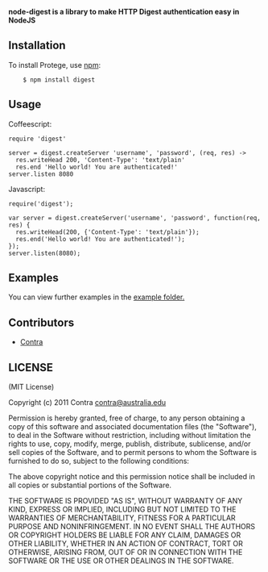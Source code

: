 **node-digest is a library to make HTTP Digest authentication easy in NodeJS**


## Installation
    
To install Protege, use [npm](http://github.com/isaacs/npm):

        $ npm install digest

## Usage

Coffeescript:

```
require 'digest'  

server = digest.createServer 'username', 'password', (req, res) ->
  res.writeHead 200, 'Content-Type': 'text/plain'
  res.end 'Hello world! You are authenticated!'
server.listen 8080
```

Javascript:

```
require('digest');

var server = digest.createServer('username', 'password', function(req, res) {
  res.writeHead(200, {'Content-Type': 'text/plain'});
  res.end('Hello world! You are authenticated!');
});
server.listen(8080);
```
## Examples

You can view further examples in the [example folder.](https://github.com/Contra/node-digest/tree/master/examples)

## Contributors

- [Contra](https://github.com/Contra)

## LICENSE

(MIT License)

Copyright (c) 2011 Contra <contra@australia.edu>

Permission is hereby granted, free of charge, to any person obtaining
a copy of this software and associated documentation files (the
"Software"), to deal in the Software without restriction, including
without limitation the rights to use, copy, modify, merge, publish,
distribute, sublicense, and/or sell copies of the Software, and to
permit persons to whom the Software is furnished to do so, subject to
the following conditions:

The above copyright notice and this permission notice shall be
included in all copies or substantial portions of the Software.

THE SOFTWARE IS PROVIDED "AS IS", WITHOUT WARRANTY OF ANY KIND,
EXPRESS OR IMPLIED, INCLUDING BUT NOT LIMITED TO THE WARRANTIES OF
MERCHANTABILITY, FITNESS FOR A PARTICULAR PURPOSE AND
NONINFRINGEMENT. IN NO EVENT SHALL THE AUTHORS OR COPYRIGHT HOLDERS BE
LIABLE FOR ANY CLAIM, DAMAGES OR OTHER LIABILITY, WHETHER IN AN ACTION
OF CONTRACT, TORT OR OTHERWISE, ARISING FROM, OUT OF OR IN CONNECTION
WITH THE SOFTWARE OR THE USE OR OTHER DEALINGS IN THE SOFTWARE.
